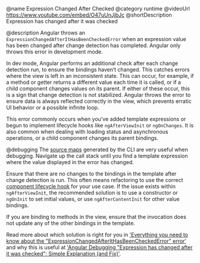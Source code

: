@name Expression Changed After Checked
@category runtime
@videoUrl https://www.youtube.com/embed/O47uUnJjbJc
@shortDescription Expression has changed after it was checked

@description
Angular throws an `ExpressionChangedAfterItHasBeenCheckedError` when an expression value has been changed after change detection has completed. Angular only throws this error in development mode.

In dev mode, Angular performs an additional check after each change detection run, to ensure the bindings haven’t changed. This catches errors where the view is left in an inconsistent state. This can occur, for example, if a method or getter returns a different value each time it is called, or if a child component changes values on its parent. If either of these occur, this is a sign that change detection is not stabilized. Angular throws the error to ensure data is always reflected correctly in the view, which prevents erratic UI behavior or a possible infinite loop.

This error commonly occurs when you’ve added template expressions or begun to implement lifecycle hooks like `ngAfterViewInit` or `ngOnChanges`. It is also common when dealing with loading status and asynchronous operations, or a child component changes its parent bindings.

@debugging
The [source maps](https://developer.mozilla.org/en-US/docs/Tools/Debugger/How_to/Use_a_source_map) generated by the CLI are very useful when debugging. Navigate up the call stack until you find a template expression where the value displayed in the error has changed.

Ensure that there are no changes to the bindings in the template after change detection is run. This often means refactoring to use the correct [component lifecycle hook](guide/lifecycle-hooks) for your use case. If the issue exists within `ngAfterViewInit`, the recommended solution is to use a constructor or `ngOnInit` to set initial values, or use `ngAfterContentInit` for other value bindings.

If you are binding to methods in the view, ensure that the invocation does not update any of the other bindings in the template.

Read more about which solution is right for you in ['Everything you need to know about the "ExpressionChangedAfterItHasBeenCheckedError" error'](https://indepth.dev/everything-you-need-to-know-about-the-expressionchangedafterithasbeencheckederror-error/) and why this is useful at ['Angular Debugging "Expression has changed after it was checked": Simple Explanation (and Fix)'](https://blog.angular-university.io/angular-debugging/).
